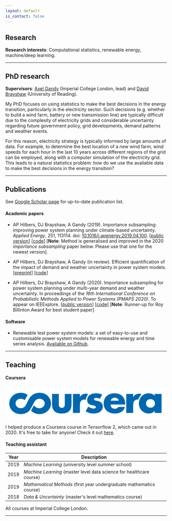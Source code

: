 ```yaml
---
layout: default
is_contact: false
---
```


## Research


**Research interests**: Computational statistics, renewable energy, machine/deep learning.


---


## PhD research

**Supervisors**: [Axel Gandy](http://wwwf.imperial.ac.uk/~agandy/) (Imperial College London, lead) and [David Brayshaw](https://research.reading.ac.uk/meteorology/people/david-brayshaw/) (University of Reading).

My PhD focuses on using statistics to make the best decisions in the energy transition, particularly in the electricity sector. Such decisions (e.g. whether to build a wind farm, battery or new transmission line) are typically difficult due to the complexity of electricity grids and considerable uncertainty regarding future government policy, grid developments, demand patterns and weather events.

For this reason, electricity strategy is typically informed by large amounts of data. For example, to determine the best location of a new wind farm, wind speeds for each hour in the last 10 years across different regions of the grid can be employed, along with a computer simulation of the electricity grid. This leads to a natural statistics problem: how do we use the available data to make the best decisions in the energy transition?


---


## Publications

See [Google Scholar page](https://scholar.google.com/citations?user=SqSbcwQAAAAJ&hl=en&oi=ao) for up-to-date publication list.

#### Academic papers

* AP Hilbers, DJ Brayshaw, A Gandy (2019). Importance subsampling: improving power system planning under climate-based uncertainty. *Applied Energy*, 251, 113114. doi: [10.1016/j.apenergy.2019.04.100](https://doi.org/10.1016/j.apenergy.2019.04.110). [[public version](https://arxiv.org/abs/1903.10916)] [[code](https://github.com/ahilbers/importance_subsampling)] [**Note**: Method is generalised and improved in the 2020 *importance subsampling* paper below. Please use that one for the newest version].

* AP Hilbers, DJ Brayshaw, A Gandy (in review). Efficient quantification of the impact of demand and weather uncertainty in power system models. [[preprint](https://arxiv.org/abs/1912.10326)] [[code](https://github.com/ahilbers/2020_bootstrap_uncertainty_quantification)]

* AP Hilbers, DJ Brayshaw, A Gandy (2020). Importance subsampling for power system planning under multi-year demand and weather uncertainty. In proceedings of the *16th International Conference on Probabilistic Methods Applied to Power Systems (PMAPS 2020)*. To appear on IEEExplore. [[public version](https://arxiv.org/abs/2008.10300)] [[code](https://github.com/ahilbers/importance_subsampling)] [**Note**: Runner-up for Roy Billinton Award for best student paper]



#### Software

* Renewable test power system models: a set of easy-to-use and customisable power system models for renewable energy and time series analysis. [Available on Github](https://github.com/ahilbers/renewable_test_PSMs).


---


## Teaching

#### Coursera

<img class="loose-picture" src="images/coursera.png">

I helped produce a Coursera course in Tensorflow 2, which came out in 2020. It's free to take for anyone! Check it out [here](https://www.coursera.org/learn/getting-started-with-tensor-flow2).

#### Teaching assistant

Year | Description
----- | ------------------
2019 | *Machine Learning* (university level summer school)
2019 | *Machine Learning* (master level data science for healthcare course)
2019 | *Mathematical Methods* (first year undergraduate mathematics course)
2018 | *Data & Uncertainty* (master's level mathematics course)

All courses at Imperial College London.


---
